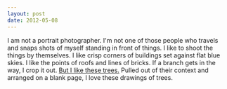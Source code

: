 ```yaml
---
layout: post
date: 2012-05-08
---
```


I am not a portrait photographer. I'm not one of those people who travels and snaps shots of myself standing in front of things. I like to shoot the things by themselves. I like crisp corners of buildings set against flat blue skies. I like the points of roofs and lines of bricks. If a branch gets in the way, I crop it out. [But I like these trees.](https://www.katieholten.com) Pulled out of their context and arranged on a blank page, I love these drawings of trees.
